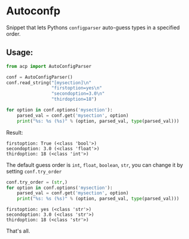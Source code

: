 # Autoconfp

Snippet that lets Pythons `configparser` auto-guess types in a specified order.

## Usage:

```python
from acp import AutoConfigParser

conf = AutoConfigParser()
conf.read_string("[mysection]\n"
                 "firstoption=yes\n"
                 "secondoption=3.0\n"
                 "thirdoption=18")

for option in conf.options('mysection'):
    parsed_val = conf.get('mysection', option)
    print("%s: %s (%s)" % (option, parsed_val, type(parsed_val)))
```

Result:

```
firstoption: True (<class 'bool'>)
secondoption: 3.0 (<class 'float'>)
thirdoption: 18 (<class 'int'>)
```

The default guess order is `int`, `float`, `boolean`, `str`, you can change it
by setting `conf.try_order`

```python
conf.try_order = (str,)
for option in conf.options('mysection'):
    parsed_val = conf.get('mysection', option)
    print("%s: %s (%s)" % (option, parsed_val, type(parsed_val)))
```

```
firstoption: yes (<class 'str'>)
secondoption: 3.0 (<class 'str'>)
thirdoption: 18 (<class 'str'>)
```

That's all.
